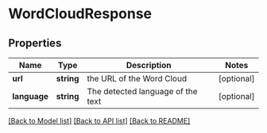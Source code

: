 # WordCloudResponse

## Properties
Name | Type | Description | Notes
------------ | ------------- | ------------- | -------------
**url** | **string** | the URL of the Word Cloud | [optional] 
**language** | **string** | The detected language of the text | [optional] 

[[Back to Model list]](../README.md#documentation-for-models) [[Back to API list]](../README.md#documentation-for-api-endpoints) [[Back to README]](../README.md)


